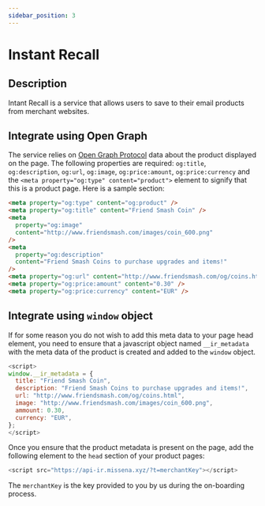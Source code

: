 ```yaml
---
sidebar_position: 3
---
```


# Instant Recall

## Description

Intant Recall is a service that allows users to save to their email products from merchant websites.

## Integrate using Open Graph

The service relies on [Open Graph Protocol](https://en.wikipedia.org/wiki/Facebook_Platform#Open_Graph_protocol) data about the product displayed on the page. The following properties are required: `og:title`, `og:description`, `og:url`, `og:image`, `og:price:amount`, `og:price:currency` and the `<meta property="og:type" content="product">` element to signify that this is a product page. Here is a sample section:

```html
<meta property="og:type" content="og:product" />
<meta property="og:title" content="Friend Smash Coin" />
<meta
  property="og:image"
  content="http://www.friendsmash.com/images/coin_600.png"
/>
<meta
  property="og:description"
  content="Friend Smash Coins to purchase upgrades and items!"
/>
<meta property="og:url" content="http://www.friendsmash.com/og/coins.html" />
<meta property="og:price:amount" content="0.30" />
<meta property="og:price:currency" content="EUR" />
```

## Integrate using `window` object

If for some reason you do not wish to add this meta data to your page head element, you need to ensure that a javascript object named `__ir_metadata` with the meta data of the product is created and added to the `window` object.

```javascript
<script>
window.__ir_metadata = {
  title: "Friend Smash Coin",
  description: "Friend Smash Coins to purchase upgrades and items!",
  url: "http://www.friendsmash.com/og/coins.html",
  image: "http://www.friendsmash.com/images/coin_600.png",
  ammount: 0.30,
  currency: "EUR",
};
</script>
```

Once you ensure that the product metadata is present on the page, add the following element to the `head` section of your product pages:

```javascript
<script src="https://api-ir.missena.xyz/?t=merchantKey"></script>
```

The `merchantKey` is the key provided to you by us during the on-boarding process.

